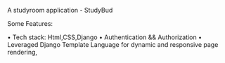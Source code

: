 A studyroom application - StudyBud

Some Features:

• Tech stack: Html,CSS,Django
• Authentication && Authorization 
• Leveraged Django Template Language for dynamic and responsive page rendering,
